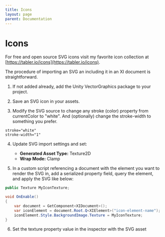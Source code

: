 ```yaml
---
title: Icons
layout: page
parent: Documentation
---
```


# Icons

For free and open source SVG icons visit my favorite icon collection at [https://tabler.io/icons](https://tabler.io/icons).

The procedure of importing an SVG an including it in an XI document is straightforward.

1. If not added already, add the Unity VectorGraphics package to your project.

2. Save an SVG icon in your assets.

3. Modify the SVG source to change any stroke (color) property from currentColor to "white". And (optionally) change the stroke-width to something you prefer.

```properties
stroke="white"
stroke-width="1"
```

4. Update SVG import settings and set:
   - __Generated Asset Type:__ Texture2D
   - __Wrap Mode:__ Clamp

5. In a custom script referencing a document with the element you want to render the SVG in, add a serialized property field, query the element, and apply the SVG like below:

```cs
public Texture MyIconTexture;

void OnEnable()
{
    var document = GetComponent<XIDocument>();
    var iconElement = document.Root.Q<XIElement>("icon-element-name");
    iconElement.Style.BackgroundImage.Texture = MyIconTexture;
}
```

6. Set the texture property value in the inspector with the SVG asset
